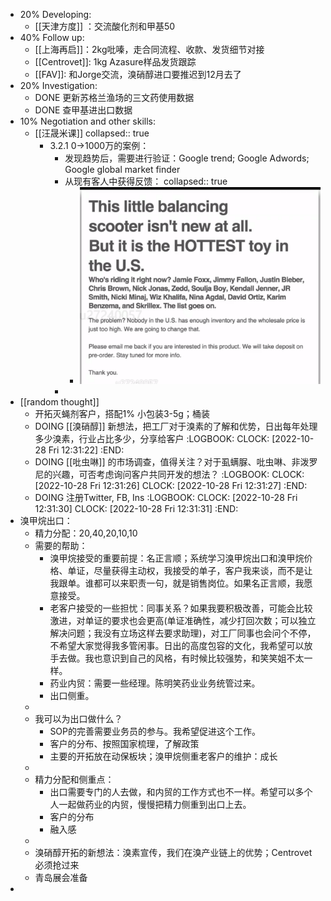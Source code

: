 - 20% Developing:
	- [[天津方度]] ：交流酸化剂和甲基50
- 40% Follow up:
	- [[上海再启]]：2kg吡嗪，走合同流程、收款、发货细节对接
	- [[Centrovet]]: 1kg Azasure样品发货跟踪
	- [[FAV]]: 和Jorge交流，溴硝醇进口要推迟到12月去了
- 20% Investigation:
	- DONE 更新苏格兰渔场的三文药使用数据
	- DONE 查甲基进出口数据
- 10% Negotiation and other skills:
	- [[汪晟米课]]
	  collapsed:: true
		- 3.2.1 0->1000万的案例：
			- 发现趋势后，需要进行验证：Google trend; Google Adwords; Google global market finder
			- 从现有客人中获得反馈：
			  collapsed:: true
				- ![image.png](../assets/image_1666879514765_0.png)
			-
- [[random thought]]
	- 开拓灭蝇剂客户，搭配1% 小包装3-5g；桶装
	- DOING [[溴硝醇]] 新想法，把工厂对于溴素的了解和优势，日出每年处理多少溴素，行业占比多少，分享给客户
	  :LOGBOOK:
	  CLOCK: [2022-10-28 Fri 12:31:22]
	  :END:
	- DOING [[吡虫啉]] 的市场调查，值得关注？对于虱螨脲、吡虫啉、非泼罗尼的兴趣，可否考虑询问客户共同开发的想法？
	  :LOGBOOK:
	  CLOCK: [2022-10-28 Fri 12:31:26]
	  CLOCK: [2022-10-28 Fri 12:31:27]
	  :END:
	- DOING 注册Twitter, FB, Ins
	  :LOGBOOK:
	  CLOCK: [2022-10-28 Fri 12:31:30]
	  CLOCK: [2022-10-28 Fri 12:31:31]
	  :END:
- 溴甲烷出口：
	- 精力分配：20,40,20,10,10
	- 需要的帮助：
		- 溴甲烷接受的重要前提：名正言顺；系统学习溴甲烷出口和溴甲烷价格、单证，尽量获得主动权，我接受的单子，客户我来谈，而不是让我跟单。谁都可以来职责一句，就是销售岗位。如果名正言顺，我愿意接受。
		- 老客户接受的一些担忧：同事关系？如果我要积极改善，可能会比较激进，对单证的要求也会更高(单证准确性，减少打回次数；可以独立解决问题；我没有立场这样去要求助理)，对工厂同事也会问个不停，不希望大家觉得我多管闲事。日出的高度包容的文化，我希望可以放手去做。我也意识到自己的风格，有时候比较强势，和笑笑姐不太一样。
		- 药业内贸：需要一些经理。陈明笑药业业务统管过来。
		- 出口侧重。
	-
	- 我可以为出口做什么？
		- SOP的完善需要业务员的参与。我希望促进这个工作。
		- 客户的分布、按照国家梳理，了解政策
		- 主要的开拓放在动保板块；溴甲烷侧重老客户的维护：成长
	-
	- 精力分配和侧重点：
		- 出口需要专门的人去做，和内贸的工作方式也不一样。希望可以多个人一起做药业的内贸，慢慢把精力侧重到出口上去。
		- 客户的分布
		- 融入感
	-
	- 溴硝醇开拓的新想法：溴素宣传，我们在溴产业链上的优势；Centrovet必须抢过来
	- 青岛展会准备
-